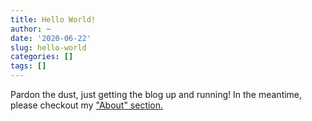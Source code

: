 ```yaml
---
title: Hello World!
author: ~
date: '2020-06-22'
slug: hello-world
categories: []
tags: []
---
```


Pardon the dust, just getting the blog up and running! In the meantime, please checkout my ["About" section.](https://chrismea.de/about/)
